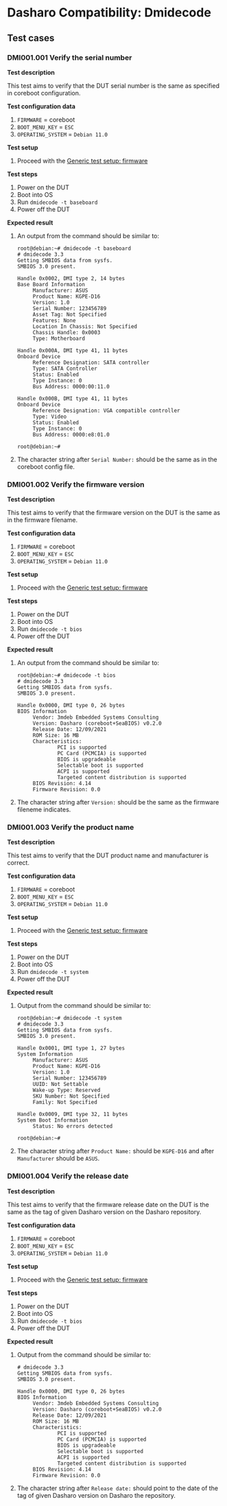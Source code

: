 # Dasharo Compatibility: Dmidecode

## Test cases

### DMI001.001 Verify the serial number

**Test description**

This test aims to verify that the DUT serial number is the same as specified in
coreboot configuration.

**Test configuration data**

1. `FIRMWARE` = coreboot
2. `BOOT_MENU_KEY` = `ESC`
3. `OPERATING_SYSTEM` = `Debian 11.0`

**Test setup**

1. Proceed with the
   [Generic test setup: firmware](generic-test-setup#firmware)

**Test steps**

1. Power on the DUT
1. Boot into OS
1. Run `dmidecode -t baseboard`
1. Power off the DUT

**Expected result**

1. An output from the command should be similar to:

   ```
   root@debian:~# dmidecode -t baseboard
   # dmidecode 3.3
   Getting SMBIOS data from sysfs.
   SMBIOS 3.0 present.

   Handle 0x0002, DMI type 2, 14 bytes
   Base Board Information
        Manufacturer: ASUS
        Product Name: KGPE-D16
        Version: 1.0
        Serial Number: 123456789
        Asset Tag: Not Specified
        Features: None
        Location In Chassis: Not Specified
        Chassis Handle: 0x0003
        Type: Motherboard

   Handle 0x000A, DMI type 41, 11 bytes
   Onboard Device
        Reference Designation: SATA controller
        Type: SATA Controller
        Status: Enabled
        Type Instance: 0
        Bus Address: 0000:00:11.0

   Handle 0x000B, DMI type 41, 11 bytes
   Onboard Device
        Reference Designation: VGA compatible controller
        Type: Video
        Status: Enabled
        Type Instance: 0
        Bus Address: 0000:e8:01.0

   root@debian:~# 
   ```
2. The character string after `Serial Number:` should be the same as in the
   coreboot config file.

### DMI001.002 Verify the firmware version

**Test description**

This test aims to verify that the firmware version on the DUT is the same as in
the firmware filename.

**Test configuration data**

1. `FIRMWARE` = coreboot
1. `BOOT_MENU_KEY` = `ESC`
1. `OPERATING_SYSTEM` = `Debian 11.0`

**Test setup**

1. Proceed with the
   [Generic test setup: firmware](generic-test-setup#firmware)

**Test steps**

1. Power on the DUT
1. Boot into OS
1. Run `dmidecode -t bios`
1. Power off the DUT

**Expected result**

1. An output from the command should be similar to:

   ```
   root@debian:~# dmidecode -t bios
   # dmidecode 3.3
   Getting SMBIOS data from sysfs.
   SMBIOS 3.0 present.

   Handle 0x0000, DMI type 0, 26 bytes
   BIOS Information
        Vendor: 3mdeb Embedded Systems Consulting
        Version: Dasharo (coreboot+SeaBIOS) v0.2.0
        Release Date: 12/09/2021
        ROM Size: 16 MB
        Characteristics:
                PCI is supported
                PC Card (PCMCIA) is supported
                BIOS is upgradeable
                Selectable boot is supported
                ACPI is supported
                Targeted content distribution is supported
        BIOS Revision: 4.14
        Firmware Revision: 0.0
   ```
1. The character string after `Version:` should be the same as the firmware 
   fileneme indicates.

### DMI001.003 Verify the product name

**Test description**

This test aims to verify that the DUT product name and manufacturer is correct.

**Test configuration data**

1. `FIRMWARE` = coreboot
2. `BOOT_MENU_KEY` = `ESC`
3. `OPERATING_SYSTEM` = `Debian 11.0`

**Test setup**

1. Proceed with the
   [Generic test setup: firmware](generic-test-setup#firmware)

**Test steps**

1. Power on the DUT
1. Boot into OS
1. Run `dmidecode -t system`
1. Power off the DUT

**Expected result**

1. Output from the command should be similar to:

   ```
   root@debian:~# dmidecode -t system
   # dmidecode 3.3
   Getting SMBIOS data from sysfs.
   SMBIOS 3.0 present.

   Handle 0x0001, DMI type 1, 27 bytes
   System Information
        Manufacturer: ASUS
        Product Name: KGPE-D16
        Version: 1.0
        Serial Number: 123456789
        UUID: Not Settable
        Wake-up Type: Reserved
        SKU Number: Not Specified
        Family: Not Specified

   Handle 0x0009, DMI type 32, 11 bytes
   System Boot Information
        Status: No errors detected

   root@debian:~#
   ```
2. The character string after `Product Name:` should be `KGPE-D16` and after
   `Manufacturer` should be `ASUS`.

### DMI001.004 Verify the release date

**Test description**

This test aims to verify that the firmware release date on the DUT is the same
as the tag of given Dasharo version on the Dasharo repository.

**Test configuration data**

1. `FIRMWARE` = coreboot
2. `BOOT_MENU_KEY` = `ESC`
3. `OPERATING_SYSTEM` = `Debian 11.0`

**Test setup**

1. Proceed with the
   [Generic test setup: firmware](generic-test-setup#firmware)

**Test steps**

1. Power on the DUT
1. Boot into OS
1. Run `dmidecode -t bios`
1. Power off the DUT

**Expected result**

1. Output from the command should be similar to:

   ```
   # dmidecode 3.3
   Getting SMBIOS data from sysfs.
   SMBIOS 3.0 present.

   Handle 0x0000, DMI type 0, 26 bytes
   BIOS Information
        Vendor: 3mdeb Embedded Systems Consulting
        Version: Dasharo (coreboot+SeaBIOS) v0.2.0
        Release Date: 12/09/2021
        ROM Size: 16 MB
        Characteristics:
                PCI is supported
                PC Card (PCMCIA) is supported
                BIOS is upgradeable
                Selectable boot is supported
                ACPI is supported
                Targeted content distribution is supported
        BIOS Revision: 4.14
        Firmware Revision: 0.0
   ```
2. The character string after `Release date:` should point to the date of the
   tag of given Dasharo version on Dasharo the repository.
